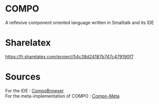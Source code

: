# COMPO
A reflexive component oriented language written in Smalltalk and its IDE

# Sharelatex 
https://fr.sharelatex.com/project/54c38d24187b747c479190f7

# Sources 
For the IDE : <a href="https://github.com/Baltosss/COMPO/tree/master/CompoBrowser">CompoBrowser</a><br/>
For the meta-implementation of COMPO : <a href="https://github.com/Baltosss/COMPO/new/master/Compo-Meta">Compo-Meta</a>
